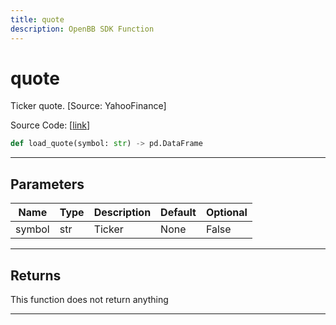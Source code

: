 ```yaml
---
title: quote
description: OpenBB SDK Function
---
```


# quote

Ticker quote.  [Source: YahooFinance]

Source Code: [[link](https://github.com/OpenBB-finance/OpenBBTerminal/tree/main/openbb_terminal/stocks/stocks_model.py#L233)]

```python
def load_quote(symbol: str) -> pd.DataFrame
```

---

## Parameters

| Name | Type | Description | Default | Optional |
| ---- | ---- | ----------- | ------- | -------- |
| symbol | str | Ticker | None | False |


---

## Returns

This function does not return anything

---

